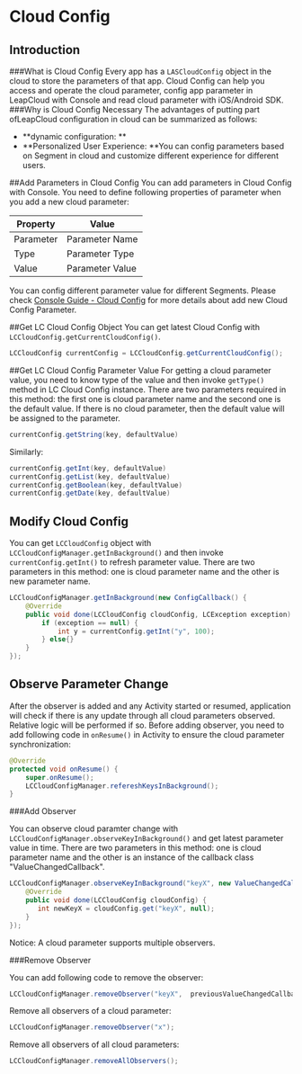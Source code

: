# Cloud Config
## Introduction
###What is Cloud Config
Every app has a `LASCloudConfig` object in the cloud to store the parameters of that app. Cloud Config can help you access and operate the cloud parameter, config app parameter in LeapCloud with Console and read cloud parameter with iOS/Android SDK.
###Why is Cloud Config Necessary
The advantages of putting part ofLeapCloud configuration in cloud can be summarized as follows:

* **dynamic configuration: **
* **Personalized User Experience: **You can config parameters based on Segment in cloud and customize different experience for different users.


##Add Parameters in Cloud Config
You can add parameters in Cloud Config with Console. You need to define following properties of parameter when you add a new cloud parameter: 

Property|Value
-------|-------
Parameter|Parameter Name
Type|Parameter Type
Value|Parameter Value

You can config different parameter value for different Segments. Please check [Console Guide - Cloud Config](..) for more details about add new Cloud Config Parameter. 

##Get LC Cloud Config Object
You can get latest Cloud Config with `LCCloudConfig.getCurrentCloudConfig()`.

```java
LCCloudConfig currentConfig = LCCloudConfig.getCurrentCloudConfig();
```

##Get LC Cloud Config Parameter Value
For getting a cloud parameter value, you need to know type of the value and then invoke `getType()` method in LC Cloud Config instance. There are two parameters required in this method: the first one is cloud parameter name and the second one is the default value. If there is no cloud parameter, then the default value will be assigned to the parameter. 

```java
currentConfig.getString(key, defaultValue)
```

Similarly:

```java
currentConfig.getInt(key, defaultValue)
currentConfig.getList(key, defaultValue)
currentConfig.getBoolean(key, defaultValue)
currentConfig.getDate(key, defaultValue)
```

## Modify Cloud Config

You can get `LCCloudConfig` object with `LCCloudConfigManager.getInBackground()` and then invoke `currentConfig.getInt()` to refresh parameter value. There are two parameters in this method: one is cloud parameter name and the other is new parameter name.

```java
LCCloudConfigManager.getInBackground(new ConfigCallback() {
    @Override
    public void done(LCCloudConfig cloudConfig, LCException exception) {
        if (exception == null) {
            int y = currentConfig.getInt("y", 100);
        } else{}
    }
});
```

## Observe Parameter Change
After the observer is added and any Activity started or resumed, application will check if there is any update through all cloud parameters observed. Relative logic will be performed if so. Before adding observer, you need to add following code in `onResume()` in Activity to ensure the cloud parameter synchronization:


```java
@Override
protected void onResume() {
    super.onResume();
    LCCloudConfigManager.refereshKeysInBackground();
}
```

###Add Observer

You can observe cloud paramter change with `LCCloudConfigManager.observeKeyInBackground()` and get latest parameter value in time. There are two parameters in this method: one is cloud parameter name and the other is an instance of the callback class "ValueChangedCallback".

```java
LCCloudConfigManager.observeKeyInBackground("keyX", new ValueChangedCallback() {
    @Override
    public void done(LCCloudConfig cloudConfig) {
       int newKeyX = cloudConfig.get("keyX", null);
    }
});
```

Notice:
A cloud parameter supports multiple observers.

###Remove Observer

You can add following code to remove the observer:

```java
LCCloudConfigManager.removeObserver("keyX",  previousValueChangedCallback);
```

Remove all observers of a cloud parameter:

```java
LCCloudConfigManager.removeObserver("x");
```

Remove all observers of all cloud parameters:

```java
LCCloudConfigManager.removeAllObservers();
```

